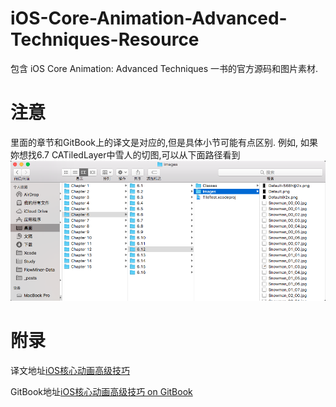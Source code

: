 # iOS-Core-Animation-Advanced-Techniques-Resource
包含 iOS Core Animation: Advanced Techniques 一书的官方源码和图片素材.

# 注意
里面的章节和GitBook上的译文是对应的,但是具体小节可能有点区别.
例如, 如果妳想找6.7 CATiledLayer中雪人的切图,可以从下面路径看到
![雪人切图位置](CATiledLayer.png)

# 附录
译文地址[iOS核心动画高级技巧](https://github.com/AttackOnDobby/iOS-Core-Animation-Advanced-Techniques)

GitBook地址[iOS核心动画高级技巧 on GitBook](https://zsisme.gitbooks.io/ios-/)
